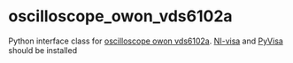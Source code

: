 # oscilloscope_owon_vds6102a
Python interface class for [oscilloscope owon vds6102a](https://www.owon.com.hk/products_owon_vds6000_series_2ch_pc_oscilloscope). 
[NI-visa](https://www.ni.com/ru-ru/support/downloads/drivers/download.ni-visa.html#442805) and [PyVisa](https://pypi.org/project/PyVISA/) should be installed
